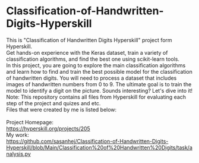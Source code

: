 # Classification-of-Handwritten-Digits-Hyperskill
This is "Classification of Handwritten Digits Hyperskill" project form Hyperskill.<br>
Get hands-on experience with the Keras dataset, train a variety of classification algorithms, and find the best one using scikit-learn tools.<br>
In this project, you are going to explore the main classification algorithms and learn how to find and train the best possible model for the classification of handwritten digits. You will need to process a dataset that includes images of handwritten numbers from 0 to 9. The ultimate goal is to train the model to identify a digit on the picture. Sounds interesting? Let's dive into it!<br>
Note: This repository contains all files from Hyperskill for evaluating each step of the project and quizes and etc.<br>
Files that were created by me is listed below:<br>
<br>
Project Homepage:<br>
https://hyperskill.org/projects/205<br>
My work:<br>
https://github.com/sasanhej/Classification-of-Handwritten-Digits-Hyperskill/blob/Main/Classification%20of%20Handwritten%20Digits/task/analysis.py

